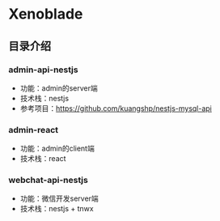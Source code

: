 # Xenoblade
## 目录介绍
### admin-api-nestjs
- 功能：admin的server端
- 技术栈：nestjs
- 参考项目：https://github.com/kuangshp/nestjs-mysql-api

### admin-react
- 功能：admin的client端
- 技术栈：react

### webchat-api-nestjs
- 功能：微信开发server端
- 技术栈：nestjs + tnwx
